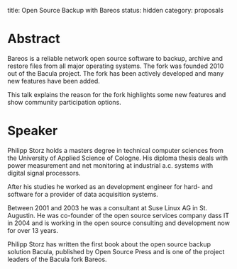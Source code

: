 title: Open Source Backup with Bareos
status: hidden
category: proposals

# Abstract
Bareos is a reliable network open source software to backup, archive and
restore files from all major operating systems. The fork was founded
2010 out of the Bacula project. The fork has been actively developed and
many new features have been added.

This talk explains the reason for the fork highlights some new features
and show community participation options.

# Speaker
Philipp Storz holds a masters degree in technical computer sciences from the University of Applied
Science of Cologne. His diploma thesis deals with power measurement and net monitoring at industrial
a.c. systems with digital signal processors.

After his studies he worked as an development engineer for hard- and software for a provider of data
acquisition systems.

Between 2001 and 2003 he was a consultant at Suse Linux AG in St. Augustin. He was co-founder of the
open source services company dass IT in 2004 and is working in the open source consulting and
development now for over 13 years.

Philipp Storz has written the first book about the open source backup solution Bacula, published by
Open Source Press and is one of the project leaders of the Bacula fork Bareos.
